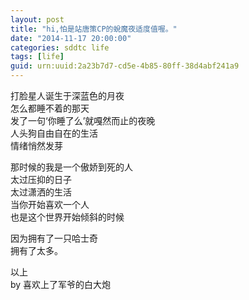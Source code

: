 ```yaml
---
layout: post
title: "hi,怕是站唐策CP的蛻魔夜适度值喔。"
date: "2014-11-17 20:00:00"
categories: sddtc life
tags: [life]
guid: urn:uuid:2a23b7d7-cd5e-4b85-80ff-38d4abf241a9
---
```


打脸星人诞生于深蓝色的月夜  
怎么都睡不着的那天  
发了一句‘你睡了么’就嘎然而止的夜晚  
人头狗自由自在的生活  
情绪悄然发芽

那时候的我是一个傲娇到死的人  
太过压抑的日子  
太过潇洒的生活  
当你开始喜欢一个人  
也是这个世界开始倾斜的时候

因为拥有了一只哈士奇  
拥有了太多。

以上  
by 喜欢上了军爷的白大炮
